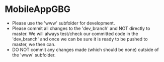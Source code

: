 # MobileAppGBG

- Please use the 'www' subfolder for development.
- Please commit all changes to the 'dev_branch' and NOT directly to master. We will always test/check our committed code in the 'dev_branch' and once we can be sure it is ready to be pushed to master, we then can.
- DO NOT commit any changes made (which should be none) outside of the 'www' subfolder.
